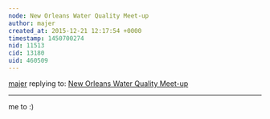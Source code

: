 ```yaml
---
node: New Orleans Water Quality Meet-up
author: majer
created_at: 2015-12-21 12:17:54 +0000
timestamp: 1450700274
nid: 11513
cid: 13180
uid: 460509
---
```




[majer](../profile/majer) replying to: [New Orleans Water Quality Meet-up](../notes/stevie/01-08-2015/new-orleans-water-quality-meet-up)

----
me to :)